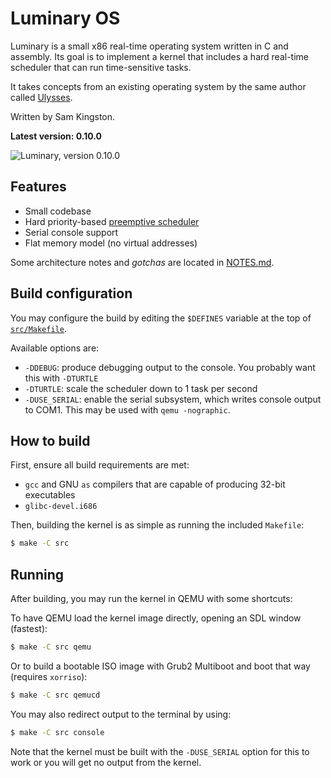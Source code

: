 # Luminary OS

Luminary is a small x86 real-time operating system written in C and assembly.
Its goal is to implement a kernel that includes a hard real-time scheduler that
can run time-sensitive tasks.

It takes concepts from an existing operating system by the same author called [Ulysses](https://github.com/sjkingo/ulysses).

Written by Sam Kingston.

**Latest version: 0.10.0**

![Luminary, version 0.10.0](https://raw.githubusercontent.com/sjkingo/luminary/master/screenshots/startup-0.10.0.png "Luminary, version 0.10.0")

## Features

* Small codebase
* Hard priority-based [preemptive scheduler](https://github.com/sjkingo/luminary/blob/master/src/sched.c#L1-L82)
* Serial console support
* Flat memory model (no virtual addresses)

Some architecture notes and *gotchas* are located in [NOTES.md](https://github.com/sjkingo/luminary/blob/master/NOTES.md).

## Build configuration

You may configure the build by editing the `$DEFINES` variable at the top of [`src/Makefile`](https://github.com/sjkingo/luminary/blob/master/src/Makefile#L3).

Available options are:

* `-DDEBUG`: produce debugging output to the console. You probably want this with `-DTURTLE`
* `-DTURTLE`: scale the scheduler down to 1 task per second
* `-DUSE_SERIAL`: enable the serial subsystem, which writes console output to COM1. This may be used with `qemu -nographic`.

## How to build

First, ensure all build requirements are met:

* `gcc` and GNU `as` compilers that are capable of producing 32-bit executables
* `glibc-devel.i686`

Then, building the kernel is as simple as running the included `Makefile`:

```bash
$ make -C src
```

## Running

After building, you may run the kernel in QEMU with some shortcuts:

To have QEMU load the kernel image directly, opening an SDL window (fastest):

```bash
$ make -C src qemu
```

Or to build a bootable ISO image with Grub2 Multiboot and boot that way (requires `xorriso`):

```bash
$ make -C src qemucd
```

You may also redirect output to the terminal by using:

```bash
$ make -C src console
```

Note that the kernel must be built with the `-DUSE_SERIAL` option for this to work or you will
get no output from the kernel.
